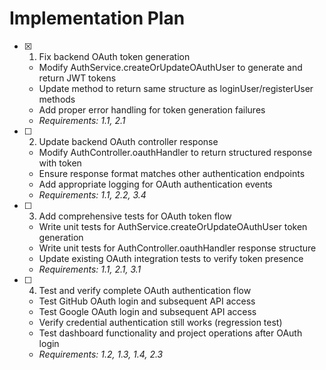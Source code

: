 # Implementation Plan

- [x] 1. Fix backend OAuth token generation





  - Modify AuthService.createOrUpdateOAuthUser to generate and return JWT tokens
  - Update method to return same structure as loginUser/registerUser methods
  - Add proper error handling for token generation failures
  - _Requirements: 1.1, 2.1_

- [ ] 2. Update backend OAuth controller response
  - Modify AuthController.oauthHandler to return structured response with token
  - Ensure response format matches other authentication endpoints
  - Add appropriate logging for OAuth authentication events
  - _Requirements: 1.1, 2.2, 3.4_

- [ ] 3. Add comprehensive tests for OAuth token flow
  - Write unit tests for AuthService.createOrUpdateOAuthUser token generation
  - Write unit tests for AuthController.oauthHandler response structure
  - Update existing OAuth integration tests to verify token presence
  - _Requirements: 1.1, 2.1, 3.1_

- [ ] 4. Test and verify complete OAuth authentication flow
  - Test GitHub OAuth login and subsequent API access
  - Test Google OAuth login and subsequent API access
  - Verify credential authentication still works (regression test)
  - Test dashboard functionality and project operations after OAuth login
  - _Requirements: 1.2, 1.3, 1.4, 2.3_